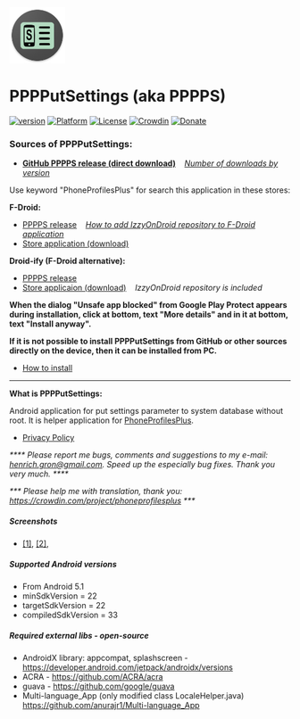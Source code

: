 <img src="art/ic_launcher-web.png" width="100" height="100">  

PPPPutSettings (aka PPPPS)
====================================

[![version](https://img.shields.io/badge/version-1.0.5-blue)](https://github.com/henrichg/PPPPutSettings/releases/tag/1.0.5)
[![Platform](https://img.shields.io/badge/platform-android-green.svg)](http://developer.android.com/index.html)
[![License](https://img.shields.io/hexpm/l/plug.svg)](https://github.com/henrichg/PPPPutSettings/blob/master/LICENSE)
[![Crowdin](https://badges.crowdin.net/phoneprofilesplus/localized.svg)](https://crowdin.com/project/phoneprofilesplus)
[![Donate](https://img.shields.io/badge/Donate-PayPal-green.svg)](https://www.paypal.com/cgi-bin/webscr?cmd=_donations&business=AF5QK49DMAL2U&currency_code=EUR)

### Sources of PPPPutSettings:

- __[GitHub PPPPS release (direct download)](https://github.com/henrichg/PPPPutSettings/releases/latest/download/PPPPutSettings.apk)__
&nbsp;&nbsp;&nbsp;_[Number of downloads by version](https://hanadigital.github.io/grev/?user=henrichg&repo=pppputsettings)_

Use keyword "PhoneProfilesPlus" for search this application in these stores:

__F-Droid:__
- [PPPPS release](https://apt.izzysoft.de/fdroid/index/apk/sk.henrichg.pppputsettings)
  &nbsp;&nbsp;&nbsp;_[How to add IzzyOnDroid repository to F-Droid application](https://apt.izzysoft.de/fdroid/index/info)_
- [Store application (download)](https://www.f-droid.org/)

__Droid-ify (F-Droid alternative):__
- [PPPPS release](https://apt.izzysoft.de/fdroid/index/apk/sk.henrichg.pppputsettings)
- [Store applicaion (download)](https://apt.izzysoft.de/fdroid/index/apk/com.looker.droidify)
  &nbsp;&nbsp;&nbsp;_IzzyOnDroid repository is included_

__When the dialog "Unsafe app blocked" from Google Play Protect appears during installation, click at bottom, text "More details" and in it at bottom, text "Install anyway".__

__If it is not possible to install PPPPutSettings from GitHub or other sources directly on the device, then it can be installed from PC.__
- [How to install](docs/install_apk_from_pc.md)

---
__What is PPPPutSettings:__

Android application for put settings parameter to system database without root. It is helper application for [PhoneProfilesPlus](https://github.com/henrichg/PhoneProfilesPlus).

- [Privacy Policy](https://henrichg.github.io/PhoneProfilesPlus/privacy_policy.html)

_**** Please report me bugs, comments and suggestions to my e-mail: <henrich.gron@gmail.com>. Speed up the especially bug fixes. Thank you very much. ****_

_*** Please help me with translation, thank you: <https://crowdin.com/project/phoneprofilesplus> ***_

##### Screenshots
- [[1]](art/phoneScreenshots/01.png),
[[2]](art/phoneScreenshots/02.png),

##### Supported Android versions

- From Android 5.1
- minSdkVersion = 22
- targetSdkVersion = 22
- compiledSdkVersion = 33

##### Required external libs - open-source

- AndroidX library: appcompat, splashscreen - https://developer.android.com/jetpack/androidx/versions
- ACRA - https://github.com/ACRA/acra
- guava - https://github.com/google/guava
- Multi-language_App (only modified class LocaleHelper.java) https://github.com/anurajr1/Multi-language_App
